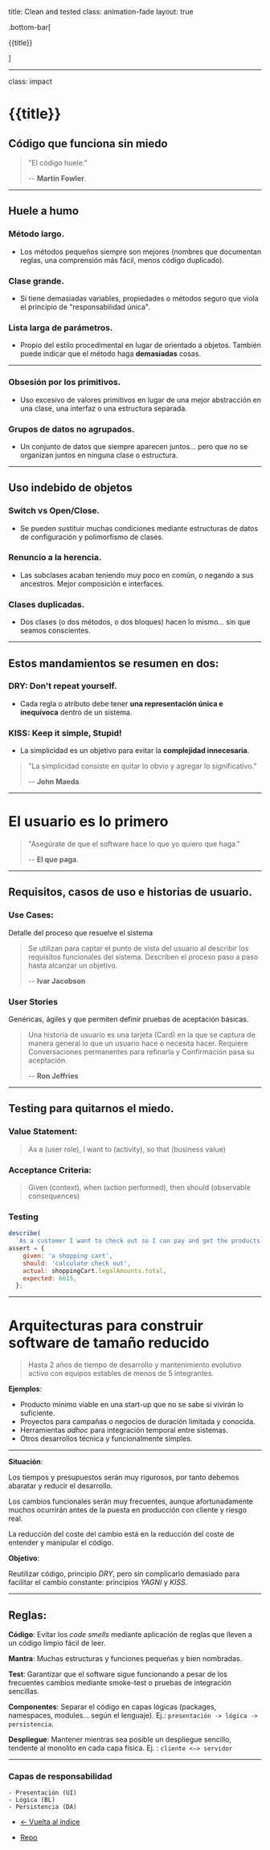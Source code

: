 title: Clean and tested
class: animation-fade
layout: true

.bottom-bar[

{{title}}

]

---

class: impact

# {{title}}

## Código que funciona sin miedo

> "El código huele."
>
> -- **Martin Fowler**.

---

##  Huele a humo

### Método largo.

- Los métodos pequeños siempre son mejores (nombres que documentan reglas, una comprensión más fácil, menos código duplicado).

### Clase grande.

- Si tiene demasiadas variables, propiedades o métodos seguro que viola el principio de "responsabilidad única".

### Lista larga de parámetros.

- Propio del estilo procedimental en lugar de orientado a objetos. También puede indicar que el método haga **demasiadas** cosas.

---

### Obsesión por los primitivos.

- Uso excesivo de valores primitivos en lugar de una mejor abstracción en una clase, una interfaz o una estructura separada.

### Grupos de datos no agrupados.

- Un conjunto de datos que siempre aparecen juntos... pero que no se organizan juntos en ninguna clase o estructura.

---

## Uso indebido de objetos

### Switch vs Open/Close.

- Se pueden sustituir muchas condiciones mediante estructuras de datos de configuración y polimorfismo de clases.

### Renuncio a la herencia.

- Las subclases acaban teniendo muy poco en común, o negando a sus ancestros. Mejor composición e interfaces.

### Clases duplicadas.

- Dos clases (o dos métodos, o dos bloques) hacen lo mismo... sin que seamos conscientes.

---

## Estos mandamientos se resumen en dos:

### DRY: Don't repeat yourself.

- Cada regla o atributo debe tener **una representación única e inequívoca** dentro de un sistema.

### KISS: Keep it simple, Stupid!

- La simplicidad es un objetivo para evitar la **complejidad innecesaria**.


> "La simplicidad consiste en quitar lo obvio y agregar lo significativo."
>
> -- **John Maeda**.

---

# El usuario es lo primero

> "Asegúrate de que el software hace lo que yo quiero que haga."
>
> -- **El que paga**.

---

## Requisitos, casos de uso e historias de usuario.

### Use Cases:

Detalle del proceso que resuelve el sistema

> Se utilizan para captar el punto de vista del usuario al describir los requisitos funcionales del sistema.
> Describen el proceso paso a paso hasta alcanzar un objetivo.
>
>  -- **Ivar Jacobson**

### User Stories

Genéricas, ágiles y que permiten definir pruebas de aceptación básicas.

> Una historia de usuario es una tarjeta (Card) en la que se captura de manera general lo que un usuario hace o necesita hacer.
> Requiere Conversaciones permanentes para refinarla y Confirmación pasa su aceptación.
>
>  -- **Ron Jeffries**

---

## Testing para quitarnos el miedo.

### Value Statement:

> As a (user role), I want to (activity), so that (business value)

### Acceptance Criteria:

> Given (context), when (action performed), then should (observable consequences)

### Testing

```javascript
describe(
  `As a customer I want to check out so I can pay and get the products`)
assert = {
    given: 'a shopping cart',
    should: 'calculate check out',
    actual: shoppingCart.legalAmounts.total,
    expected: 6615,
  };
```

---

# Arquitecturas para construir software de tamaño reducido

>Hasta 2 años de tiempo de desarrollo y mantenimiento evolutivo activo con equipos estables de menos de 5 integrantes.

**Ejemplos**:
- Producto mínimo viable en una start-up que no se sabe si vivirán lo suficiente.
- Proyectos para campañas o negocios de duración limitada y conocida.
- Herramientas _adhoc_ para integración temporal entre sistemas.
- Otros desarrollos técnica y funcionalmente simples.

---

**Situación**:

Los tiempos y presupuestos serán muy rigurosos, por tanto debemos abaratar y reducir el desarrollo.

Los cambios funcionales serán muy frecuentes, aunque afortunadamente muchos ocurrirán antes de la puesta en producción con cliente y riesgo real.

La reducción del coste del cambio está en la reducción del coste de entender y manipular el código.

**Objetivo**:

Reutilizar código, principio _DRY_, pero sin complicarlo demasiado para facilitar el cambio constante: principios _YAGNI_ y _KISS_.

---

## Reglas:

**Código**: Evitar los _code smells_ mediante aplicación de reglas que lleven a un código limpio fácil de leer.

**Mantra**: Muchas estructuras y funciones pequeñas y bien nombradas.

**Test**: Garantizar que el software sigue funcionando a pesar de los frecuentes cambios mediante smoke-test o pruebas de integración sencillas.

**Componentes**: Separar el código en capas lógicas (packages, namespaces, modules… según el lenguaje). Ej.: `presentación -> lógica -> persistencia`.

**Despliegue**: Mantener mientras sea posible un despliegue sencillo, tendente al monolito en cada capa física. Ej. : `cliente <—> servidor`

---

### Capas de responsabilidad

    - Presentación (UI)
    - Lógica (BL)
    - Persistencia (DA)


- [<- Vuelta al índice ](./)

- [Repo](https://github.com/AcademiaBinaria/clean-software-architecture)
